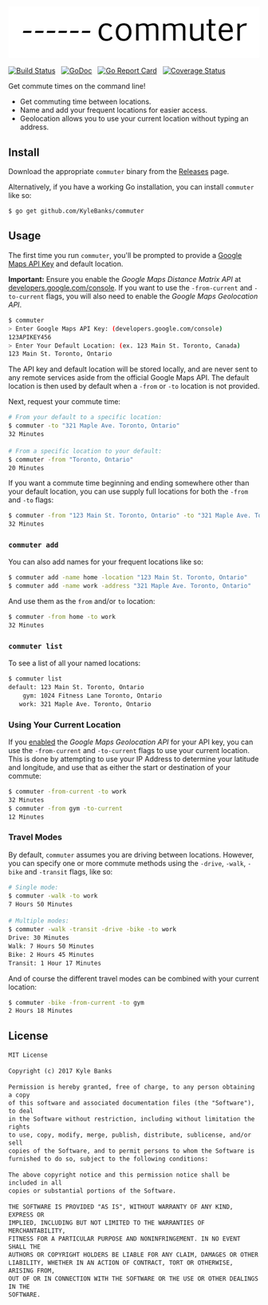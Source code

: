![Commuter](./_misc/commuter.png)

[![Build Status](https://travis-ci.org/KyleBanks/commuter.svg?branch=master)](https://travis-ci.org/KyleBanks/commuter) &nbsp;
[![GoDoc](https://godoc.org/github.com/KyleBanks/commuter?status.svg)](https://godoc.org/github.com/KyleBanks/commuter) &nbsp;
[![Go Report Card](https://goreportcard.com/badge/github.com/KyleBanks/commuter)](https://goreportcard.com/report/github.com/KyleBanks/commuter) &nbsp;
[![Coverage Status](https://coveralls.io/repos/github/KyleBanks/commuter/badge.svg?branch=master)](https://coveralls.io/github/KyleBanks/commuter?branch=master)

Get commute times on the command line!

- Get commuting time between locations.
- Name and add your frequent locations for easier access.
- Geolocation allows you to use your current location without typing an address.

## Install

Download the appropriate `commuter` binary from the [Releases](https://github.com/KyleBanks/commuter/releases) page.

Alternatively, if you have a working Go installation, you can install `commuter` like so:

```sh
$ go get github.com/KyleBanks/commuter
```

## Usage

The first time you run `commuter`, you'll be prompted to provide a [Google Maps API Key](https://developers.google.com/console) and default location. 

**Important:** Ensure you enable the *Google Maps Distance Matrix API* at [developers.google.com/console](https://developers.google.com/console). If you want to use the `-from-current` and `-to-current` flags, you will also need to enable the *Google Maps Geolocation API*.

```sh
$ commuter
> Enter Google Maps API Key: (developers.google.com/console)
123APIKEY456
> Enter Your Default Location: (ex. 123 Main St. Toronto, Canada)
123 Main St. Toronto, Ontario
```

The API key and default location will be stored locally, and are never sent to any remote services aside from the official Google Maps API. The default location is then used by default when a `-from` or `-to` location is not provided.

Next, request your commute time:

```sh
# From your default to a specific location:
$ commuter -to "321 Maple Ave. Toronto, Ontario"
32 Minutes

# From a specific location to your default:
$ commuter -from "Toronto, Ontario"
20 Minutes
```

If you want a commute time beginning and ending somewhere other than your default location, you can use supply full locations for both the `-from` and `-to` flags:

```sh
$ commuter -from "123 Main St. Toronto, Ontario" -to "321 Maple Ave. Toronto, Ontario"
32 Minutes
```

### `commuter add`

You can also add names for your frequent locations like so:

```sh
$ commuter add -name home -location "123 Main St. Toronto, Ontario"
$ commuter add -name work -address "321 Maple Ave. Toronto, Ontario"
```

And use them as the `from` and/or `to` location:

```sh
$ commuter -from home -to work
32 Minutes
```

### `commuter list`

To see a list of all your named locations:

```sh
$ commuter list
default: 123 Main St. Toronto, Ontario
    gym: 1024 Fitness Lane Toronto, Ontario
   work: 321 Maple Ave. Toronto, Ontario
```

### Using Your Current Location

If you [enabled](https://developers.google.com/console) the *Google Maps Geolocation API* for your API key, you can use the `-from-current` and `-to-current` flags to use your current location. This is done by attempting to use your IP Address to determine your latitude and longitude, and use that as either the start or destination of your commute:

```sh
$ commuter -from-current -to work
32 Minutes
$ commuter -from gym -to-current
12 Minutes
```

### Travel Modes

By default, `commuter` assumes you are driving between locations. However, you can specify one or more commute methods using the `-drive`, `-walk`, `-bike` and `-transit` flags, like so:

```sh
# Single mode:
$ commuter -walk -to work
7 Hours 50 Minutes

# Multiple modes:
$ commuter -walk -transit -drive -bike -to work
Drive: 30 Minutes
Walk: 7 Hours 50 Minutes
Bike: 2 Hours 45 Minutes
Transit: 1 Hour 17 Minutes
```

And of course the different travel modes can be combined with your current location:

```sh
$ commuter -bike -from-current -to gym
2 Hours 18 Minutes
```

## License

```
MIT License

Copyright (c) 2017 Kyle Banks

Permission is hereby granted, free of charge, to any person obtaining a copy
of this software and associated documentation files (the "Software"), to deal
in the Software without restriction, including without limitation the rights
to use, copy, modify, merge, publish, distribute, sublicense, and/or sell
copies of the Software, and to permit persons to whom the Software is
furnished to do so, subject to the following conditions:

The above copyright notice and this permission notice shall be included in all
copies or substantial portions of the Software.

THE SOFTWARE IS PROVIDED "AS IS", WITHOUT WARRANTY OF ANY KIND, EXPRESS OR
IMPLIED, INCLUDING BUT NOT LIMITED TO THE WARRANTIES OF MERCHANTABILITY,
FITNESS FOR A PARTICULAR PURPOSE AND NONINFRINGEMENT. IN NO EVENT SHALL THE
AUTHORS OR COPYRIGHT HOLDERS BE LIABLE FOR ANY CLAIM, DAMAGES OR OTHER
LIABILITY, WHETHER IN AN ACTION OF CONTRACT, TORT OR OTHERWISE, ARISING FROM,
OUT OF OR IN CONNECTION WITH THE SOFTWARE OR THE USE OR OTHER DEALINGS IN THE
SOFTWARE.
```
